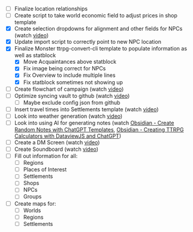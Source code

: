 - [ ] Finalize location relationships
- [ ] Create script to take world economic field to adjust prices in shop template
- [x] Create selection dropdowns for alignment and other fields for NPCs (watch [video](https://www.youtube.com/watch?v=iAYS0254a7I))
- [x] Update import script to correctly point to new NPC location
- [x] Finalize Monster ttrpg-convert-cli template to populate information as well as statblock
	- [x] Move Acquaintances above statblock
	- [x] Fix image being correct for NPCs
	- [x] Fix Overview to include multiple lines
	- [x] Fix statblock sometimes not showing up
- [ ] Create flowchart of campaign (watch [video]())
- [ ] Optimize syncing vault to github (watch [video](https://www.youtube.com/watch?v=gOdh8wdbxm4))
	- [ ] Maybe exclude config json from github
- [ ] Insert travel times into Settlements template (watch [video](https://www.youtube.com/watch?v=X6AT9G0uV-Y&t=1805s))
- [ ] Look into weather generation (watch [video](https://www.youtube.com/watch?v=mDSHjLJyyTs&t=222s))
- [ ] Look into using AI for generating notes (watch [Obsidian - Create Random Notes with ChatGPT Templates](https://www.youtube.com/watch?v=X9tlAZC6DSU&t=111s), [Obsidian - Creating TTRPG Calculators with DataviewJS and ChatGPT](https://www.youtube.com/watch?v=LgljhGhNWCA))
- [ ] Create a DM Screen (watch [video](https://www.youtube.com/watch?v=PuZNjzwQCmI))
- [ ] Create Soundboard (watch [video](https://www.youtube.com/watch?v=PeAzPP5XeZ8&t=407s))
- [ ] Fill out information for all:
	- [ ] Regions
	- [ ] Places of Interest
	- [ ] Settlements
	- [ ] Shops
	- [ ] NPCs
	- [ ] Groups
- [ ] Create maps for:
	- [ ] Worlds
	- [ ] Regions
	- [ ] Settlements
